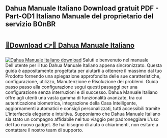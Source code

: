 ## Dahua Manuale Italiano Download gratuit PDF - Part-OD1 Italiano Manuale del proprietario del servizio BOnBR

# <h2><a href="http://df97a8m.blite.top/?on=Dahua+Manuale+Italiano">🔗Download 👉🔴 Dahua Manuale Italiano</a></h2>

[![Dahua Manuale Italiano download](https://i.imgur.com/lujVjoI.png)](http://df97a8m.blite.top/?on=Dahua+Manuale+Italiano)
Saluti e benvenuto nel manuale Dell'utente per il tuo Dahua Manuale Italiano appena sincronizzato. Questa guida è appositamente progettata per aiutarti a ottenere il massimo dal tuo Prodotto fornendo una spiegazione approfondita delle sue caratteristiche, configurazione, utilizzo, Manutenzione e Risoluzione dei problemi. Guida passo passo alla configurazione segui questi passaggi per una configurazione senza interruzioni e di successo. Dahua Manuale Italiano offre agli utenti una vasta gamma di funzionalità avanzate, tra cui autenticazione biometrica, integrazione della Casa Intelligente, aggiornamenti automatici e consigli personalizzati, tutti accessibili tramite L'interfaccia elegante e intuitiva. Supponiamo che Dahua Manuale Italiano sia stato un compagno affidabile nel tuo viaggio per padroneggiare L'uso del tuo nuovo gadget. Se hai bisogno di aiuto o chiarimenti, non esitare a contattare il nostro team di supporto.
